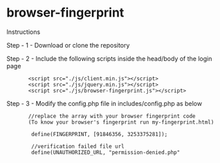 # browser-fingerprint

Instructions

Step - 1 - Download or clone the repository

Step - 2 - Include the following scripts inside the head/body of the login page 

           <script src="./js/client.min.js"></script>
           <script src="./js/jquery.min.js"></script>
           <script src="./js/browser-fingerprint.js"></script>
           
Step - 3 - Modify the config.php file in includes/config.php as below

           //replace the array with your browser fingerprint code
           (To know your browser's fingerprint run my-fingerprint.html)
           
            define(FINGERPRINT, [91846356, 3253375281]);

            //verification failed file url
            define(UNAUTHORIZED_URL, "permission-denied.php"
